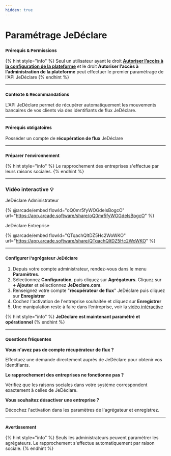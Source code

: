 ```yaml
---
hidden: true
---
```


# Paramétrage JeDéclare

### <sup>**Prérequis & Permissions**</sup>

{% hint style="info" %}
Seul un utilisateur ayant le droit [**Autoriser l’accès à la configuration de la plateforme**](../../administration/detail-des-droits.md) et le droit **Autoriser l’accès à l’administration de la plateforme** peut effectuer le premier paramétrage de l'API JeDéclare
{% endhint %}

***

### <sup>**Contexte & Recommandations**</sup>

L'API JeDéclare permet de récupérer automatiquement les mouvements bancaires de vos clients via des identifiants de flux JeDéclare.

***

### <sup>**Prérequis obligatoires**</sup>

Posséder un compte de **récupération de flux** JeDéclare

***

### <sup>**Préparer l'environnement**</sup>

{% hint style="info" %}
Le rapprochement des entreprises s'effectue par leurs raisons sociales.
{% endhint %}

***

### Vidéo interactive 💡

JeDéclare Administrateur

{% @arcade/embed flowId="oQ0mr5fyWOGdeIsBogcO" url="https://app.arcade.software/share/oQ0mr5fyWOGdeIsBogcO" %}

JeDéclare Entreprise

{% @arcade/embed flowId="QTqachQltDZ5Hc2WoWKO" url="https://app.arcade.software/share/QTqachQltDZ5Hc2WoWKO" %}

***

### <sup>**Configurer l'agrégateur JeDéclare**</sup>

1. Depuis votre compte administrateur, rendez-vous dans le menu **Paramètres**.
2. Sélectionnez **Configuration**, puis cliquez sur **Agrégateurs**. Cliquez sur **+ Ajouter** et sélectionnez **JeDeclare.com**.
3. Renseignez votre compte "**récupérateur de flux**" JeDéclare puis cliquez sur **Enregistrer**
4. Cochez l'activation de l'entreprise souhaitée et cliquez sur **Enregistrer**
5. Une manipulation reste à faire dans l’entreprise, voir la [vidéo intéractive ](parametrage-jedeclare.md#video-interactive)

{% hint style="info" %}
**JeDéclare est maintenant paramétré et opérationnel**
{% endhint %}

***

### <sup>**Questions fréquentes**</sup>

**Vous n'avez pas de compte récupérateur de flux ?**

Effectuez une demande directement auprès de JeDéclare pour obtenir vos identifiants.

**Le rapprochement des entreprises ne fonctionne pas ?**

Vérifiez que les raisons sociales dans votre système correspondent exactement à celles de JeDéclare.

**Vous souhaitez désactiver une entreprise ?**

Décochez l'activation dans les paramètres de l'agrégateur et enregistrez.

***

### <sup>**Avertissement**</sup>

{% hint style="info" %}
Seuls les administrateurs peuvent paramétrer les agrégateurs. Le rapprochement s'effectue automatiquement par raison sociale.
{% endhint %}
